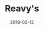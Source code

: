 ---
title: Reavy's
titleID: reavy-s-obrien.md
key: G
rhythm: reel
date: 2019-02-12
location: Other
tags: obrien
regtuneoftheweek:
slowtuneoftheweek:
mp3_file:
mp3_source:
mp3_licence:
mp3_url:
alt_mp3_url:
source: Wellington
abc_source: Wellington Tunebook Collection
abc_url: /tunebooks/other/obrien.pdf
abc: |
    X:40
    T:Reavy's
    C:Ed Reavy (?)
    T:Set: Reavy's/Providence/Peeler's Jacket
    C:arr. Paddy O'Brien
    R:reel
    I:speed 300
    M:C|
    K:G
    (3DEF|~G2BG dGBG|cBcd efge|~d2 BG dGBG|(3FED AD BDAF|
    ~G2BG dGBG|cBcd efge|dgfg ecAF|GBAF G2:|
    Bd|~g2 fg edce|dfab afdg|bagf adBG|(3FED AD BDAD|
    ~G2BG dGBG|cBcd efge|dgfg ecAF|GBAF G2:|
    

---